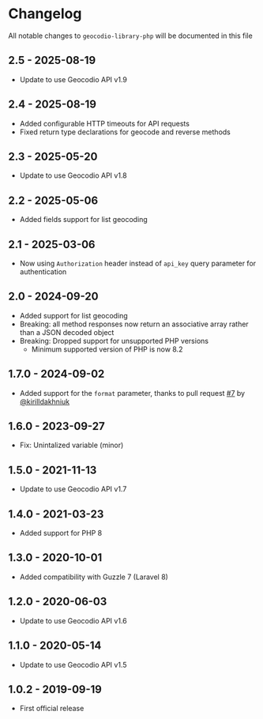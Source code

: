 # Changelog

All notable changes to `geocodio-library-php` will be documented in this file

## 2.5 - 2025-08-19

- Update to use Geocodio API v1.9

## 2.4 - 2025-08-19

- Added configurable HTTP timeouts for API requests
- Fixed return type declarations for geocode and reverse methods

## 2.3 - 2025-05-20

- Update to use Geocodio API v1.8

## 2.2 - 2025-05-06

- Added fields support for list geocoding

## 2.1 - 2025-03-06

- Now using `Authorization` header instead of `api_key` query parameter for authentication

## 2.0 - 2024-09-20

- Added support for list geocoding
- Breaking: all method responses now return an associative array rather than a JSON decoded object
- Breaking: Dropped support for unsupported PHP versions
  - Minimum supported version of PHP is now 8.2

## 1.7.0 - 2024-09-02

- Added support for the `format` parameter, thanks to pull request [#7](https://github.com/Geocodio/geocodio-library-php/pull/7) by [@kirilldakhniuk](https://github.com/kirilldakhniuk)

## 1.6.0 - 2023-09-27

- Fix: Unintalized variable (minor)

## 1.5.0 - 2021-11-13

- Update to use Geocodio API v1.7

## 1.4.0 - 2021-03-23

- Added support for PHP 8

## 1.3.0 - 2020-10-01

- Added compatibility with Guzzle 7 (Laravel 8)

## 1.2.0 - 2020-06-03

- Update to use Geocodio API v1.6

## 1.1.0 - 2020-05-14

- Update to use Geocodio API v1.5

## 1.0.2 - 2019-09-19

- First official release
